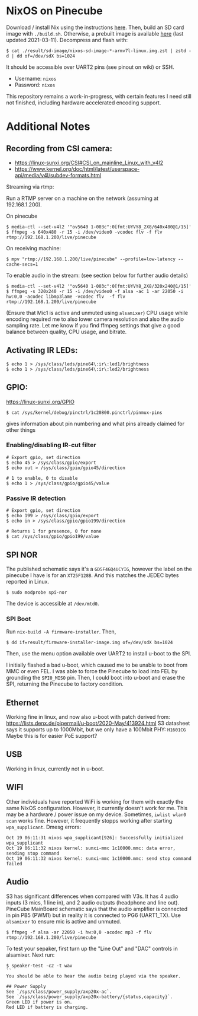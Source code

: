# NixOS on Pinecube

Download / install Nix using the instructions [here](https://nixos.org/download.html).
Then, build an SD card image with `./build.sh`.
Otherwise, a prebuilt image is available [here](https://drive.google.com/file/d/1P1W-cUGVXKch123DayvI1JpxyViJfkTF/view?usp=sharing) (last updated 2021-03-11).
Decompress and flash with:
```shell
$ cat ./result/sd-image/nixos-sd-image-*-armv7l-linux.img.zst | zstd -d | dd of=/dev/sdX bs=1024
```

It should be accessible over UART2 pins (see pinout on wiki) or SSH.
- Username: `nixos`
- Password: `nixos`

This repository remains a work-in-progress, with certain features I need still not finished, including hardware accelerated encoding support.

# Additional Notes

## Recording from CSI camera:
 - https://linux-sunxi.org/CSI#CSI_on_mainline_Linux_with_v4l2
 - https://www.kernel.org/doc/html/latest/userspace-api/media/v4l/subdev-formats.html

Streaming via rtmp:

Run a RTMP server on a machine on the network (assuming at 192.168.1.200).

On pinecube
```shell
$ media-ctl --set-v4l2 '"ov5640 1-003c":0[fmt:UYVY8_2X8/640x480@1/15]'
$ ffmpeg -s 640x480 -r 15 -i /dev/video0 -vcodec flv -f flv rtmp://192.168.1.200/live/pinecube
```

On receiving machine:
```shell
$ mpv "rtmp://192.168.1.200/live/pinecube" --profile=low-latency --cache-secs=1
```

To enable audio in the stream: (see section below for further audio details)
```shell
$ media-ctl --set-v4l2 '"ov5640 1-003c":0[fmt:UYVY8_2X8/320x240@1/15]'
$ ffmpeg -s 320x240 -r 15 -i /dev/video0 -f alsa -ac 1 -ar 22050 -i hw:0,0 -acodec libmp3lame -vcodec flv  -f flv rtmp://192.168.1.200/live/pinecube
```
(Ensure that Mic1 is active and unmuted using `alsamixer`)
CPU usage while encoding required me to also lower camera resolution and also the audio sampling rate.
Let me know if you find ffmpeg settings that give a good balance between quality, CPU usage, and bitrate.

## Activating IR LEDs:
```shell
$ echo 1 > /sys/class/leds/pine64\:ir\:led1/brightness
$ echo 1 > /sys/class/leds/pine64\:ir\:led2/brightness
```

## GPIO:
https://linux-sunxi.org/GPIO
```shell
$ cat /sys/kernel/debug/pinctrl/1c20800.pinctrl/pinmux-pins
```
gives information about pin numbering and what pins already claimed for other things

### Enabling/disabling IR-cut filter
```shell
# Export gpio, set direction
$ echo 45 > /sys/class/gpio/export
$ echo out > /sys/class/gpio/gpio45/direction

# 1 to enable, 0 to disable
$ echo 1 > /sys/class/gpio/gpio45/value
```

### Passive IR detection
```shell
# Export gpio, set direction
$ echo 199 > /sys/class/gpio/export
$ echo in > /sys/class/gpio/gpio199/direction

# Returns 1 for presence, 0 for none
$ cat /sys/class/gpio/gpio199/value
```

## SPI NOR
The published schematic says it's a `GD5F4GQ4UCYIG`, however the label on the pinecube I have is for an `XT25F128B`.
And this matches the JEDEC bytes reported in Linux.
```shell
$ sudo modprobe spi-nor
```
The device is accessible at `/dev/mtd0`.

### SPI Boot
Run `nix-build -A firmware-installer`. Then,
```shell
$ dd if=result/firmware-installer-image.img of=/dev/sdX bs=1024
```
Then, use the menu option available over UART2 to install u-boot to the SPI.

I initially flashed a bad u-boot, which caused me to be unable to boot from MMC or even FEL.
I was able to force the Pinecube to load into FEL by grounding the `SPI0_MISO` pin.
Then, I could boot into u-boot and erase the SPI, returning the Pinecube to factory condition.

## Ethernet
Working fine in linux, and now also u-boot with patch derived from: https://lists.denx.de/pipermail/u-boot/2020-May/413924.html
S3 datasheet says it supports up to 1000Mbit, but we only have a 100Mbit PHY: `H1601CG`
Maybe this is for easier PoE support?

## USB
Working in linux, currently not in u-boot.

## WIFI
Other individuals have reported WiFi is working for them with exactly the same NixOS configuration.
However, it currently doesn't work for me.
This may be a hardware / power issue on my device.
Sometimes, `iwlist wlan0 scan` works fine.
However, it frequently stopps working after starting `wpa_supplicant`.
Dmesg errors:
```
Oct 19 06:11:31 nixos wpa_supplicant[926]: Successfully initialized wpa_supplicant
Oct 19 06:11:32 nixos kernel: sunxi-mmc 1c10000.mmc: data error, sending stop command
Oct 19 06:11:32 nixos kernel: sunxi-mmc 1c10000.mmc: send stop command failed
```

## Audio
S3 has significant differences when compared with V3s.
It has 4 audio inputs (3 mics, 1 line in), and 2 audio outputs (headphone and line out).
PineCube MainBoard schematic says that the audio amplifier is connected in pin PB5 (PWM1) but in reality it is connected to PG6 (UART1_TX).
Use `alsamixer` to ensure mic is active and unmuted.
```shell
$ ffmpeg -f alsa -ar 22050 -i hw:0,0 -acodec mp3 -f flv rtmp://192.168.1.200/live/pinecube
```

To test your sepaker, first turn up the "Line Out" and "DAC" controls in alsamixer. Next run:
```shell
$ speaker-test -c2 -t wav
``
You should be able to hear the audio being played via the speaker.

## Power Supply
See `/sys/class/power_supply/axp20x-ac`.
See `/sys/class/power_supply/axp20x-battery/{status,capacity}`.
Green LED if power is on.
Red LED if battery is charging.
